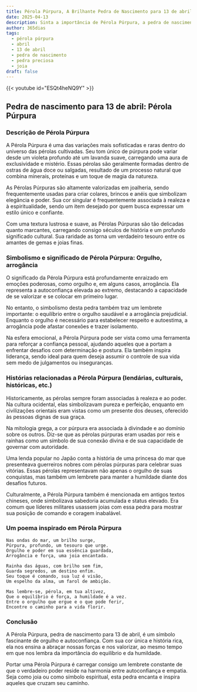 ```yaml
---
title: Pérola Púrpura, A Brilhante Pedra de Nascimento para 13 de abril
date: 2025-04-13
description: Sinta a importância de Pérola Púrpura, a pedra de nascimento de 13 de abril que simboliza Orgulho, arrogância. Deixe que sua beleza e significado iluminem seu dia.
author: 365dias
tags:
  - pérola púrpura
  - abril
  - 13 de abril
  - pedra de nascimento
  - pedra preciosa
  - joia
draft: false
---
```


{{< youtube id="ESQt4heNQ9Y" >}}


## Pedra de nascimento para 13 de abril: Pérola Púrpura

### Descrição de Pérola Púrpura

A Pérola Púrpura é uma das variações mais sofisticadas e raras dentro do universo das pérolas cultivadas. Seu tom único de púrpura pode variar desde um violeta profundo até um lavanda suave, carregando uma aura de exclusividade e mistério. Essas pérolas são geralmente formadas dentro de ostras de água doce ou salgadas, resultado de um processo natural que combina minerais, proteínas e um toque de magia da natureza.

As Pérolas Púrpuras são altamente valorizadas em joalheria, sendo frequentemente usadas para criar colares, brincos e anéis que simbolizam elegância e poder. Sua cor singular é frequentemente associada à realeza e à espiritualidade, sendo um item desejado por quem busca expressar um estilo único e confiante.

Com uma textura lustrosa e suave, as Pérolas Púrpuras são tão delicadas quanto marcantes, carregando consigo séculos de história e um profundo significado cultural. Sua raridade as torna um verdadeiro tesouro entre os amantes de gemas e joias finas.

### Simbolismo e significado de Pérola Púrpura: Orgulho, arrogância

O significado da Pérola Púrpura está profundamente enraizado em emoções poderosas, como orgulho e, em alguns casos, arrogância. Ela representa a autoconfiança elevada ao extremo, destacando a capacidade de se valorizar e se colocar em primeiro lugar.

No entanto, o simbolismo desta pedra também traz um lembrete importante: o equilíbrio entre o orgulho saudável e a arrogância prejudicial. Enquanto o orgulho é necessário para estabelecer respeito e autoestima, a arrogância pode afastar conexões e trazer isolamento.

Na esfera emocional, a Pérola Púrpura pode ser vista como uma ferramenta para reforçar a confiança pessoal, ajudando aqueles que a portam a enfrentar desafios com determinação e postura. Ela também inspira liderança, sendo ideal para quem deseja assumir o controle de sua vida sem medo de julgamentos ou inseguranças.

### Histórias relacionadas a Pérola Púrpura (lendárias, culturais, históricas, etc.)

Historicamente, as pérolas sempre foram associadas à realeza e ao poder. Na cultura ocidental, elas simbolizavam pureza e perfeição, enquanto em civilizações orientais eram vistas como um presente dos deuses, oferecido às pessoas dignas de sua graça.

Na mitologia grega, a cor púrpura era associada à divindade e ao domínio sobre os outros. Diz-se que as pérolas púrpuras eram usadas por reis e rainhas como um símbolo de sua conexão divina e de sua capacidade de governar com autoridade.

Uma lenda popular no Japão conta a história de uma princesa do mar que presenteava guerreiros nobres com pérolas púrpuras para celebrar suas vitórias. Essas pérolas representavam não apenas o orgulho de suas conquistas, mas também um lembrete para manter a humildade diante dos desafios futuros.

Culturalmente, a Pérola Púrpura também é mencionada em antigos textos chineses, onde simbolizava sabedoria acumulada e status elevado. Era comum que líderes militares usassem joias com essa pedra para mostrar sua posição de comando e coragem inabalável.

### Um poema inspirado em Pérola Púrpura

```
Nas ondas do mar, um brilho surge,  
Púrpura, profundo, um tesouro que urge.  
Orgulho e poder em sua essência guardada,  
Arrogância e força, uma joia encantada.  

Rainha das águas, com brilho sem fim,  
Guarda segredos, um destino enfim.  
Seu toque é comando, sua luz é visão,  
Um espelho da alma, um farol de ambição.  

Mas lembre-se, pérola, em tua altivez,  
Que o equilíbrio é força, a humildade é a vez.  
Entre o orgulho que ergue e o que pode ferir,  
Encontre o caminho para a vida florir.  
```

### Conclusão

A Pérola Púrpura, pedra de nascimento para 13 de abril, é um símbolo fascinante de orgulho e autoconfiança. Com sua cor única e história rica, ela nos ensina a abraçar nossas forças e nos valorizar, ao mesmo tempo em que nos lembra da importância do equilíbrio e da humildade.

Portar uma Pérola Púrpura é carregar consigo um lembrete constante de que o verdadeiro poder reside na harmonia entre autoconfiança e empatia. Seja como joia ou como símbolo espiritual, esta pedra encanta e inspira aqueles que cruzam seu caminho.